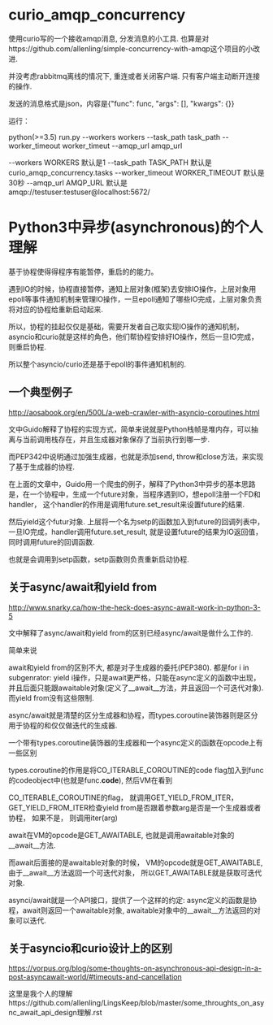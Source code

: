 # curio_amqp_concurrency

使用curio写的一个接收amqp消息, 分发消息的小工具. 也算是对https://github.com/allenling/simple-concurrency-with-amqp这个项目的小改进.

并没考虑rabbitmq离线的情况下, 重连或者关闭客户端. 只有客户端主动断开连接的操作.

发送的消息格式是json，内容是{"func": func, "args": [], "kwargs": {}}

运行：

python(>=3.5) run.py --workers workers --task_path task_path --worker_timeout worker_timeut --amqp_url amqp_url

--workers WORKERS     默认是1
--task_path TASK_PATH
                      默认是curio_amqp_concurrency.tasks
--worker_timeout WORKER_TIMEOUT
                      默认是30秒
--amqp_url AMQP_URL   默认是amqp://testuser:testuser@localhost:5672/


# Python3中异步(asynchronous)的个人理解

基于协程使得得程序有能暂停，重启的的能力。

遇到IO的时候，协程直接暂停，通知上层对象(框架)去安排IO操作，上层对象用epoll等事件通知机制来管理IO操作，一旦epoll通知了哪些IO完成，上层对象负责将对应的协程给重新启动起来.

所以，协程的挂起仅仅是基础，需要开发者自己取实现IO操作的通知机制，asyncio和curio就是这样的角色，他们帮协程安排好IO操作，然后一旦IO完成，则重启协程.

所以整个asyncio/curio还是基于epoll的事件通知机制的.

## 一个典型例子

http://aosabook.org/en/500L/a-web-crawler-with-asyncio-coroutines.html

文中Guido解释了协程的实现方式，简单来说就是Python栈帧是堆内存，可以抽离与当前调用栈存在，并且生成器对象保存了当前执行到哪一步.

而PEP342中说明通过加强生成器，也就是添加send, throw和close方法，来实现了基于生成器的协程. 

在上面的文章中，Guido用一个爬虫的例子，解释了Python3中异步的基本思路是，在一个协程中，生成一个future对象，当程序遇到IO，想epoll注册一个FD和handler， 这个handler的作用是调用future.set_result来设置future的结果.

然后yield这个futur对象. 上层将一个名为setp的函数加入到future的回调列表中，一旦IO完成，handler调用future.set_result, 就是设置future的结果为IO返回值，同时调用future的回调函数.

也就是会调用到setp函数，setp函数则负责重新启动协程.


## 关于async/await和yield from

http://www.snarky.ca/how-the-heck-does-async-await-work-in-python-3-5

文中解释了async/await和yield from的区别已经async/await是做什么工作的.

简单来说

await和yield from的区别不大, 都是对子生成器的委托(PEP380). 都是for i in subgenrator: yield i操作，只是await更严格，只能在async定义的函数中出现，并且后面只能跟awaitable对象(定义了__await__方法，并且返回一个可迭代对象).
而yield from没有这些限制.

async/await就是清楚的区分生成器和协程，而types.coroutine装饰器则是区分用于协程的和仅仅做迭代的生成器.

一个带有types.coroutine装饰器的生成器和一个async定义的函数在opcode上有一些区别

types.coroutine的作用是将CO_ITERABLE_COROUTINE的code flag加入到func的codeobject中(也就是func.__code__), 然后VM在看到

CO_ITERABLE_COROUTINE的flag， 就调用GET_YIELD_FROM_ITER， GET_YIELD_FROM_ITER检查yield from是否跟着参数arg是否是一个生成器或者协程， 如果不是， 则调用iter(arg)


await在VM的opcode是GET_AWAITABLE, 也就是调用awaitable对象的__await__方法.


而await后面接的是awaitable对象的时候， VM的opcode就是GET_AWAITABLE, 由于__await__方法返回一个可迭代对象， 所以GET_AWAITABLE就是获取可迭代对象.

asynci/await就是一个API接口，提供了一个这样的约定: async定义的函数是协程，await则返回一个awaitable对象, awaitable对象中的__await__方法返回的对象可以迭代.



## 关于asyncio和curio设计上的区别

https://vorpus.org/blog/some-thoughts-on-asynchronous-api-design-in-a-post-asyncawait-world/#timeouts-and-cancellation

这里是我个人的理解https://github.com/allenling/LingsKeep/blob/master/some_throughts_on_async_await_api_design理解.rst


